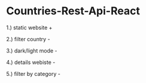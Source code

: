 # Countries-Rest-Api-React
 
1.) static website +

2.) filter country -

3.) dark/light mode -

4.) details webiste -

5.) filter by category -
